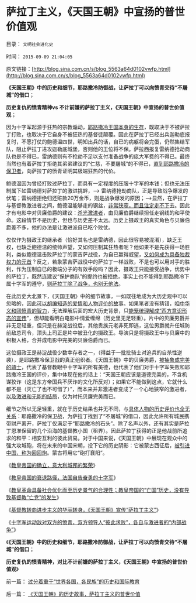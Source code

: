 # 萨拉丁主义，《天国王朝》中宣扬的普世价值观

目录： `文明社会进化史` 

时间： `2015-09-09 21:04:05` 

原文链接：[http://blog.sina.com.cn/s/blog_5563a64d0102vwfp.html](http://blog.sina.com.cn/s/blog_5563a64d0102vwfp.html)

**《天国王朝》中的历史和细节，耶路撒冷防御战，让萨拉丁可以向愤青交待“不屠城”的借口**；

**历史复仇的愤青精神vs 不计前嫌的萨拉丁主义，《天国王朝》中宣扬的普世价值观**；

因为十字军起源于狂热的宗教煽动，[耶路撒冷王国本身的生存](../../../2015/8/27/萨拉丁的政治处境和财政依赖，展开《天国王朝》的历史情节；.md)，既取决于不被萨拉丁打败，也取决于它自身不被狂热的基督徒颠覆。因此在萨拉丁已经出兵迦勒底报复时，不愿打仗的鲍德温四世，明知出兵的话，自已的病躯将会完蛋，仍然集结军队，阻止萨拉丁进攻迦勒底城堡，否则他的王位将不保。萨拉西报复雷纳德抢劫商队也是不得已，雷纳德则有不抢劫不足以支付准备战争的庞大军费的不得已。最终当然也有着萨拉丁拒绝其弟弟建议的“仁慈，不要屠城”的不得已，[直到耶路撒冷的保卫者](../../../2014/3/24/公有制困境，政府无法替代个体的自卫.md)，向萨拉丁的愤青证明其极端狂热的代价。

鲍德温因为曾经打败过萨拉丁，而具有一定程度的压服十字军的本钱；但也无法压制属下如雷纳德对萨拉丁的激进挑衅，——>
雷纳德抢劫商队，正是导致战争爆发的伏笔；雷纳德拒绝归还赃款20万金币，则是战争爆发的原因；——>显然，在萨拉丁与基督教激进者之间，鲍德温能够走的钢丝，[非常狭窄，而且注定走不下](../../../2010/11/24/中国不称霸心口如一，绝不是韬光养晦.md)去。因此才有电影中对贝廉伯爵的建议：[杀光激进者](../../../2011/2/7/大刀向着鬼子们的头上砍去！.md)，由贝廉伯爵继续担任走钢线的和平使命。这段情节不是历史，但也与历史差不太远。历史上摄政王的真实角色与贝廉伯爵差不多，他的办法是让激进派自已吃个败仗。

仅仅作为摄政王的继承者（恰好其名也是雷纳德，因此很容易被混淆），缺乏王权，也缺乏鲍德温的统帅声望，又如何压制其狂热者呢？他如果不是先获得一场胜利，类似鲍德温击败萨拉丁的蒙吉萨战役，为自已赢得威望，[又如何成为具备独裁权力的元首](../../../2012/2/12/希特勒的元首原则有什么合理性？.md)？反之，若象蒙吉萨战役中的萨拉丁一样战败，不是也可以用对手的胜利，作为压制自已的极端分子的有效手段吗？因此，摄政王只能接受战争，优势中的萨拉丁，既然连建议“保护商队”的提约也被拒绝，事实上也不能得到耶路撒冷下属十字军的遵守，[则萨拉丁除了战争，也别无他法](../../../2015/8/28/为什么本拉登和伊斯兰国，都不是萨拉丁主义？.md)。

在此历史大北景下，《天国王朝》中的细节故事，一如既往地成为大历史观中可以忽略的，因此[可以胡编知造的爱情和人物评价的故](../../../2010/4/21/大维度历史观允许在细节上“自圆其说”.md)事。如果笔者没有猜错，[咱中华义和团愤青的智力](../../../2010/10/29/历史会重复成功的经验，直到淘汰所有弱者.md)，无法理解后面的宏大历史背景，只[能笼统理解成“西方意识形态的宣传](../../../2009/8/22/刀笔吏之史诗与史实.md)”，但却能看明白电影中情爱缠绵（历史里无足轻重）。片中的贝廉男爵并非无足轻重，但只是在赫淀战役后，其他贵族元老非死即逃，这位男爵就升任城防前敌总司令，顶头上司正是片中被丑化的摄政王。导演只是将摄政王中与贝廉中的积极人格，合并成电影中完美的贝廉伯爵而已。

这位摄政王是赫淀战役少数幸存者之一，（得益于一批批骑士对追兵的自杀性逆袭），是耶路撒冷保卫战的真正组织者。《天国王朝》中的贝廉男爵，[被抽象成完美的骑士](../../../2011/2/16/诱导行为的道德史和行为分析的历史科学.md)，代表了基督教眼中十字军的所有美德，也代表了他们对于十字军失败和耶路撒冷王国的评价，集中体现在他的话上：“天国王朝应该是道德完美的，不含机谋狡诈（这是东方帝国兵不厌诈的文化所反对）；如果它不能做到这点，它就什么都不是（灭亡了也不可惜了）”，而本来并非激进者变成了一个心地狭窄的激进者，[以及激进和无能的结局](../../../2010/9/7/战争转移危机矛盾不可能；中央集权强大是错觉.md)，仅为衬托贝廉完美而已。

细节之所以无足轻重，就在于历史结果也并无不同，与[具体人物的历史评价也全无关系](../../../2010/5/27/社会趋势，存在即合理.md)：耶路撒冷的保卫战，为萨拉丁找到了“不屠城”的借口，因此允许所有城民携带财产离开，萨拉丁仅满足于“耶路撒冷的石头”。除了名声以外，还有其实是萨拉丁恩准保留的几个沿海的基督教小国（租界）。因此萨拉丁获得的正是他战前所追求的和平：相安互利的彼此贸易。对于中国来说，《天国王朝》中展现在观众中的强大攻城砲，将在末来的中国宋朝，投下它的历史阴影：它被蒙古西征后，[被引进中国，称为回回炮](../../../2010/9/9/罗马的坚城，成为南宋的恶梦.md)。蒙古将用它“砲打襄阳”。

《[教皇帝国的确立，意大利城邦的繁荣](../../../2015/9/4/教皇帝国的确立，意大利城邦的繁荣.md)》

《[教皇帝国的衰退路径，法国自告奋勇的十字军](../../../2015/9/5/教皇帝国的衰退路径，法国自告奋勇的十字军；.md)》

《[教皇革命具备社会优化而至历史景气的合理性；教皇帝国的“亡国”历史，没有导致基督教“亡党”的发生](../../../2015/9/6/教皇革命具备社会优化而至历史景气的合理性；.md)》

《[基督教转向进步主义的华丽转身，《天国王朝》宣传“萨拉丁主义”](../../../2015/9/7/基督教进步主义的华丽转身,《天国王朝》不是宣传基督教.md)》

《[十字军运动敌对双方的愤青，双方领导人“彼此求败”，各自与激进者的“内部战争”](../../../2015/9/8/《天国王朝》的历史故事，萨拉丁主义的普世价值.md)》

《**《天国王朝》中的历史和细节，耶路撒冷防御战，让萨拉丁可以向愤青交待“不屠城”的借口**；

**历史复仇的愤青精神，对比不计前嫌的萨拉丁主义，《天国王朝》中宣扬的普世价值观**》

前一篇： [过分着重于“世界各国，各民族”的历史和国际教育](../../../2015/9/11/过分着重于“世界各国，各民族”的历史和国际教育.md)

后一篇： [《天国王朝》的历史故事，萨拉丁主义的普世价值](../../../2015/9/8/《天国王朝》的历史故事，萨拉丁主义的普世价值.md)

